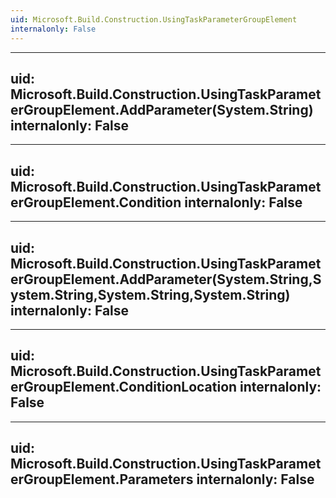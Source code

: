 ```yaml
---
uid: Microsoft.Build.Construction.UsingTaskParameterGroupElement
internalonly: False
---
```


---
uid: Microsoft.Build.Construction.UsingTaskParameterGroupElement.AddParameter(System.String)
internalonly: False
---

---
uid: Microsoft.Build.Construction.UsingTaskParameterGroupElement.Condition
internalonly: False
---

---
uid: Microsoft.Build.Construction.UsingTaskParameterGroupElement.AddParameter(System.String,System.String,System.String,System.String)
internalonly: False
---

---
uid: Microsoft.Build.Construction.UsingTaskParameterGroupElement.ConditionLocation
internalonly: False
---

---
uid: Microsoft.Build.Construction.UsingTaskParameterGroupElement.Parameters
internalonly: False
---
